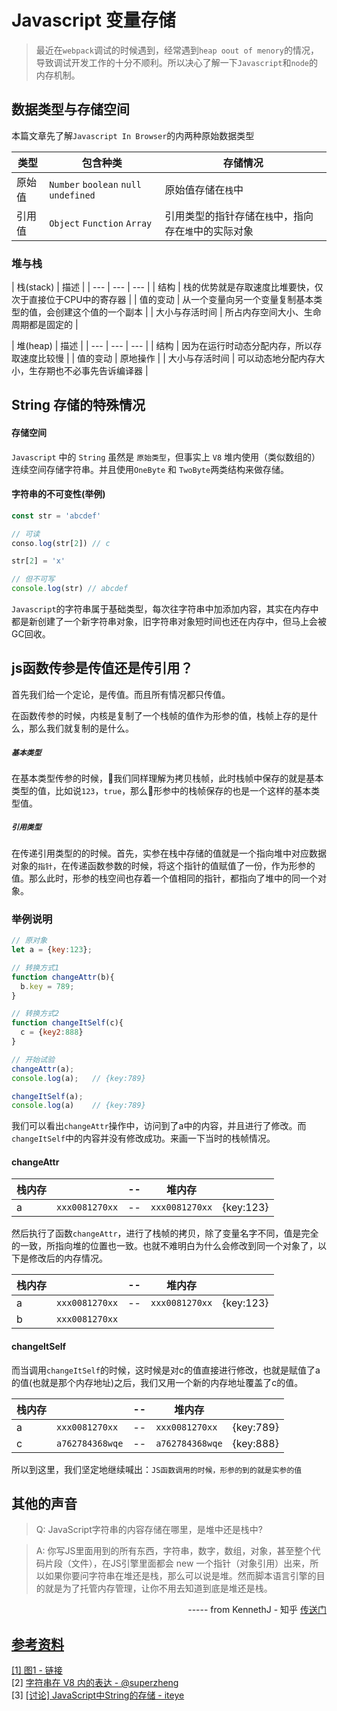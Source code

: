 # Javascript 变量存储

> 最近在`webpack`调试的时候遇到，经常遇到`heap oout of menory`的情况，导致调试开发工作的十分不顺利。所以决心了解一下`Javascript`和`node`的内存机制。

## 数据类型与存储空间
本篇文章先了解`Javascript In Browser`的内两种原始数据类型

| 类型 | 包含种类 | 存储情况 |
| --- | --- | --- |
| 原始值 | `Number` `boolean` `null` `undefined` | 原始值存储在`栈`中    |
| 引用值 | `Object`  `Function` `Array` | 引用类型的指针存储在`栈`中，指向存在`堆`中的实际对象    |

### 堆与栈
| 栈(stack) | 描述 |
| --- | --- | --- |
| 结构 | 栈的优势就是存取速度比堆要快，仅次于直接位于CPU中的寄存器 |
| 值的变动 | 从一个变量向另一个变量复制基本类型的值，会创建这个值的一个副本 |
| 大小与存活时间 | 所占内存空间大小、生命周期都是固定的 |

| 堆(heap) | 描述 |
| --- | --- | --- |
| 结构 | 因为在运行时动态分配内存，所以存取速度比较慢 |
| 值的变动 | 原地操作 |
| 大小与存活时间 | 可以动态地分配内存大小，生存期也不必事先告诉编译器 |

## String 存储的特殊情况

#### 存储空间
`Javascript` 中的 `String` 虽然是 `原始类型`，但事实上 `V8` 堆内使用（类似数组的）连续空间存储字符串。并且使用`OneByte` 和 `TwoByte`两类结构来做存储。     

#### 字符串的不可变性(举例) 
```js
const str = 'abcdef'

// 可读
conso.log(str[2]) // c 

str[2] = 'x'

// 但不可写
console.log(str) // abcdef
```

`Javascript`的字符串属于基础类型，每次往字符串中加添加内容，其实在内存中都是新创建了一个新字符串对象，旧字符串对象短时间也还在内存中，但马上会被GC回收。    

## js函数传参是传值还是传引用？
首先我们给一个定论，是传值。而且所有情况都只传值。 

在函数传参的时候，内核是复制了一个栈帧的值作为形参的值，栈帧上存的是什么，那么我们就复制的是什么。    

##### `基本类型`     
在基本类型传参的时候，我们同样理解为拷贝栈帧，此时栈帧中保存的就是基本类型的值，比如说`123`，`true`，那么形参中的栈帧保存的也是一个这样的基本类型值。    

##### `引用类型`     
在传递引用类型的的时候。首先，实参在栈中存储的值就是一个指向堆中对应数据对象的`指针`，在传递函数参数的时候，将这个指针的值赋值了一份，作为形参的值。那么此时，形参的栈空间也存着一个值相同的指针，都指向了堆中的同一个对象。 

### 举例说明
```js
// 原对象
let a = {key:123};

// 转换方式1
function changeAttr(b){
  b.key = 789;
}

// 转换方式2
function changeItSelf(c){
  c = {key2:888}
}

// 开始试验
changeAttr(a);     
console.log(a);   // {key:789}

changeItSelf(a);  
console.log(a)    // {key:789}
```
我们可以看出`changeAttr`操作中，访问到了a中的内容，并且进行了修改。而`changeItSelf`中的内容并没有修改成功。来画一下当时的栈帧情况。  

#### changeAttr      

|栈内存| | -- |堆内存||
|---| --- | --- |---|--|
| a|`xxx0081270xx`| -- | `xxx0081270xx` |{key:123}|  

然后执行了函数`changeAttr`，进行了栈帧的拷贝，除了变量名字不同，值是完全的一致，所指向堆的位置也一致。也就不难明白为什么会修改到同一个对象了，以下是修改后的内存情况。  

|栈内存|| -- |堆内存||
|---| --- |--- |--- |--- |
| a|`xxx0081270xx`|  -- | `xxx0081270xx` |{key:123}|  
| b|`xxx0081270xx`|     

#### changeItSelf
而当调用`changeItSelf`的时候，这时候是对c的值直接进行修改，也就是赋值了a的值(也就是那个内存地址)之后，我们又用一个新的内存地址覆盖了c的值。         

|栈内存| |--|堆内存||
|---| --- |--- |--- |--- |
| a|`xxx0081270xx`| --  | `xxx0081270xx` |{key:789}|  
| c|`a762784368wqe`| -- | `a762784368wqe` |{key:888}|              

所以到这里，我们坚定地继续喊出：`JS函数调用的时候，形参的到的就是实参的值`  

## 其他的声音

> Q: JavaScript字符串的内容存储在哪里，是堆中还是栈中?

> A: 你写JS里面用到的所有东西，字符串，数字，数组，对象，甚至整个代码片段（文件），在JS引擎里面都会 new 一个指针（对象引用）出来，所以如果你要问字符串在堆还是栈，那么可以说是堆。然而脚本语言引擎的目的就是为了托管内存管理，让你不用去知道到底是堆还是栈。

<div align="right">----- from KennethJ - 知乎 <a href="https://www.zhihu.com/question/41534018/answer/92029393">传送门</div>


## 参考资料
[1] [图1 - 链接](https://blog.csdn.net/pingfan592/article/details/55189622)     
[2] [字符串在 V8 内的表达 - @superzheng](https://juejin.im/entry/59a67f3a5188252428611e62)    
[3] [[讨论] JavaScript中String的存储 - iteye](https://hllvm-group.iteye.com/group/topic/38923)


<!-- ## 类型判断
想要确定一个值是哪种`基本类型`，可以使用`typeof`运算符
```js
typeof(123) // "number"
typeof("aaa") // "string"
typeof({})  // "object"
typeof([])  // "object"
typeof(function(){}) //"function"
```
想确定一个值是那种引用类型可以使用`instanceof`操作符
```js
function Q(){}
let qqq = new Q();
// 判断 qqq 是实例对象
qqq instanceof Q; // true
qqq instanceof Object // true
qqq instanceof Function // false
qqq instanceof Array // false
```
### 实例与比较
```js
var a1 = 0;   // 变量对象
var a2 = 'this is string'; // 变量对象
var a3 = null; // 变量对象

var b = { m: 20 }; // 变量b存在于变量对象中，{m: 20} 作为对象存在于堆内存中
var c = [1, 2, 3]; // 变量c存在于变量对象中，[1, 2, 3] 作为对象存在于堆内存中
```
![](/blog_assets/stack_heap.png)
<div style="text-align:center;">变量对象与堆内存(图①)</div> -->
